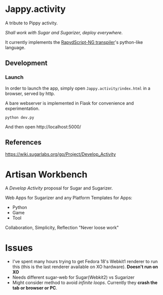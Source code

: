 Jappy.activity
==============

A tribute to Pippy activity.

*Shall work with Sugar and Sugarizer, deploy everywhere.*

It currently implements the [RapydScript-NG transpiler](https://github.com/kovidgoyal/rapydscript-ng)'s python-like language.

## Development

### Launch

In order to launch the app, simply open `Jappy.activity/index.html` in a browser, served by http.

A bare webserver is implemented in Flask for convenience and experimentation. 
```
python dev.py
```
And then open http://localhost:5000/

## References

https://wiki.sugarlabs.org/go/Project/Develop_Activity

Artisan Workbench
=================

A *Develop Activity* proposal for Sugar and Sugarizer.

Web Apps for Sugarizer and any Platform
Templates for Apps:

 - Python
 - Game
 - Tool

Collaboration, Simplicity, Reflection
    "Never loose work"

Issues
======

- I've spent many hours trying to get Fedora 18's Webkit1 renderer to run this (this is the last renderer available on XO hardware). **Doesn't run on XO**
- Needs different sugar-web for Sugar(Webkit2) vs Sugarizer
- Might consider method to avoid *infinite loops*. Currently they **crash the tab or browser or PC**.
